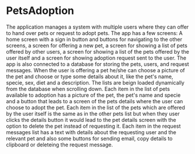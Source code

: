 # PetsAdoption
The application manages a system with multiple users where they can offer to hand over pets or request to adopt pets.
The app has a few screens: A home screen with a sign in button and buttons for navigating to the other screens, a screen for offering a new pet, a screen for showing a list of pets offered by other users, a screen for showing a list of the pets offered by the user itself and a screen for showing adoption request sent to the user.
The app is also connected to a database for storing the pets, users, and request messages.
When the user is offering a pet he/she can choose a picture of the pet and choose or type some details about it, like the pet's name, specie, sex, diet and a description.
The lists are beign loaded dynamically from the database when scrolling down.
Each item in the list of pets available to adoption has a picture of the pet, the pet's name and specie and a button that leads to a screen of the pets details where the user can choose to adopt the pet.
Each item in the list of the pets which are offered by the user itself is the same as in the other pets list but when they user clicks the details button it would lead to the pet details screen with the option to delete the pet instead of requesting it.
Each item in the request messages list has a text with details about the requesting user and the relevant pet and also some buttons for sending email, copy details to clipboard or deleteing the request message.
